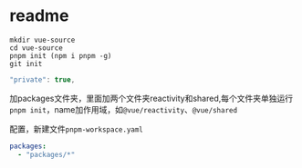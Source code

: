 # readme

```shell
mkdir vue-source
cd vue-source
pnpm init (npm i pnpm -g)
git init
```

```js
"private": true,
```

加packages文件夹，里面加两个文件夹reactivity和shared,每个文件夹单独运行`pnpm init`，name加作用域，如`@vue/reactivity`、`@vue/shared`

配置，新建文件`pnpm-workspace.yaml`

```yaml
packages:
  - "packages/*"
```

